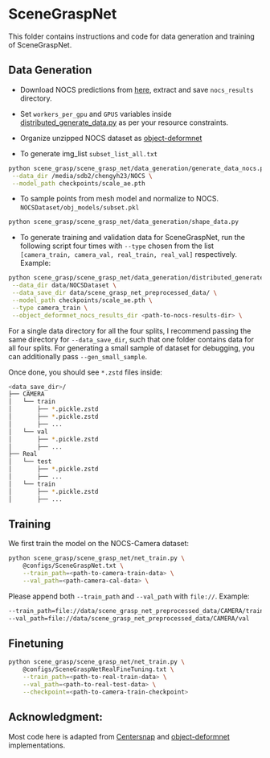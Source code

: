 # SceneGraspNet
This folder contains instructions and code for data generation and training of 
SceneGraspNet.

## Data Generation
- Download NOCS predictions from [here](https://drive.google.com/file/d/1p72NdY4Bie_sra9U8zoUNI4fTrQZdbnc/view?usp=sharing), extract and save `nocs_results` directory.

- Set `workers_per_gpu` and `GPUS` variables inside
[distributed_generate_data.py](scene_grasp/scene_grasp_net/data_generation/distributed_generate_data.py)
as per your resource constraints.

- Organize unzipped NOCS dataset as [object-deformnet](https://github.com/mentian/object-deformnet?tab=readme-ov-file#datasets)

- To generate img_list `subset_list_all.txt`
```bash
python scene_grasp/scene_grasp_net/data_generation/generate_data_nocs.py \
 --data_dir /media/sdb2/chengyh23/NOCS \
 --model_path checkpoints/scale_ae.pth
```

- To sample points from mesh model and normalize to NOCS. `NOCSDataset/obj_models/subset.pkl`
```bash
python scene_grasp/scene_grasp_net/data_generation/shape_data.py
```

- To generate training and validation data for SceneGraspNet, run the following script
four times with `--type` chosen from the list `[camera_train, camera_val, real_train, real_val]`
respectively. Example:
```bash
python scene_grasp/scene_grasp_net/data_generation/distributed_generate_data.py \
 --data_dir data/NOCSDataset \
 --data_save_dir data/scene_grasp_net_preprocessed_data/ \
 --model_path checkpoints/scale_ae.pth \
 --type camera_train \
 --object_deformnet_nocs_results_dir <path-to-nocs-results-dir> \
```

For a single data directory for all the four splits, I recommend passing the same
directory for `--data_save_dir`, such that one folder contains data for all four splits.
For generating a small sample of dataset for debugging, you can additionally pass
`--gen_small_sample`.

Once done, you should see `*.zstd` files inside:
```bash
<data_save_dir>/
├── CAMERA
│   └── train
│       ├── *.pickle.zstd
│       ├── *.pickle.zstd
│       ├── ...
│   └── val
│       ├── *.pickle.zstd
│       ├── ...
├── Real
│   └── test
│       ├── *.pickle.zstd
│       ├── ...
│   └── train
│       ├── *.pickle.zstd
│       ├── ...

```

## Training
We first train the model on the NOCS-Camera dataset:
```bash
python scene_grasp/scene_grasp_net/net_train.py \
    @configs/SceneGraspNet.txt \
    --train_path=<path-to-camera-train-data> \
    --val_path=<path-camera-cal-data> \
```
Please append both `--train_path` and `--val_path` with `file://`.
Example:
```bash
--train_path=file://data/scene_grasp_net_preprocessed_data/CAMERA/train \
--val_path=file://data/scene_grasp_net_preprocessed_data/CAMERA/val
```

## Finetuning
```bash
python scene_grasp/scene_grasp_net/net_train.py \
    @configs/SceneGraspNetRealFineTuning.txt \
    --train_path=<path-to-real-train-data> \
    --val_path=<path-to-real-test-data> \
    --checkpoint=<path-to-camera-train-checkpoint>
```


## Acknowledgment:
Most code here is adapted from [Centersnap](https://github.com/zubair-irshad/CenterSnap)
and [object-deformnet](https://github.com/mentian/object-deformnet) implementations.